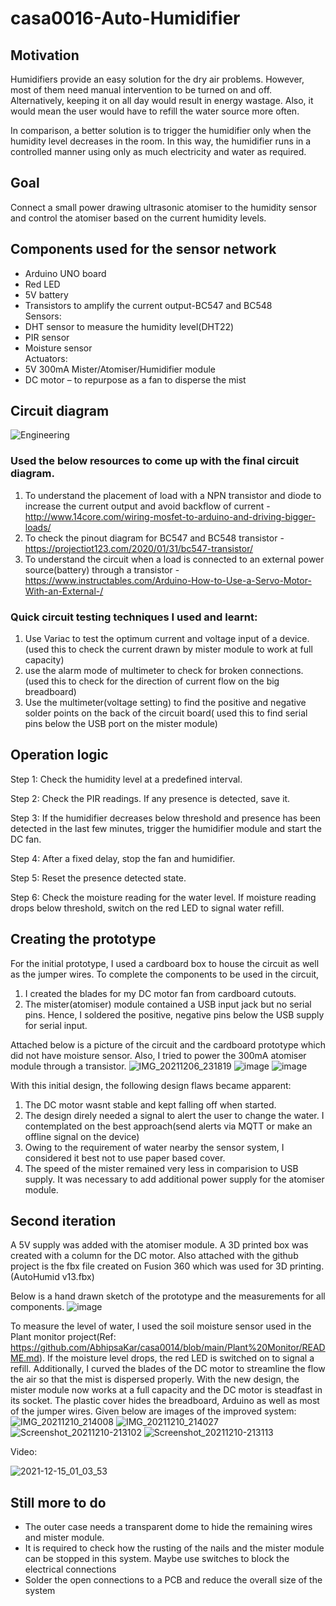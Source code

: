 # casa0016-Auto-Humidifier

## Motivation
Humidifiers provide an easy solution for the dry air problems. However, most of them need manual intervention to be turned on and off. Alternatively, keeping it on all day would result in energy wastage. Also, it would mean the user would have to refill the water source more often.

In comparison, a better solution is to trigger the humidifier only when the humidity level decreases in the room. 
In this way, the humidifier runs in a controlled manner using only as much electricity and water as required.

## Goal
Connect a small power drawing ultrasonic atomiser to the humidity sensor and control the atomiser based on the current humidity levels.

## Components used for the sensor network
<ul>
  <li>Arduino UNO board</li>
  <li>Red LED</li>
  <li>5V battery</li>
  <li>Transistors to amplify the current output-BC547 and BC548</li>
  Sensors:
  <li>DHT sensor to measure the humidity level(DHT22)</li>
  <li>PIR sensor</li>
  <li>Moisture sensor</li>
  Actuators:
  <li>5V 300mA Mister/Atomiser/Humidifier module</li>
  <li>DC motor – to repurpose as a fan to disperse the mist</li>
</ul>

## Circuit diagram
![Engineering](https://user-images.githubusercontent.com/91799774/145638139-87c108ed-cdf4-4b8b-83be-5279f4f97933.jpg "Made from website https://cloud.smartdraw.com/editor.aspx")

### Used the below resources to come up with the final circuit diagram.
1. To understand the placement of load with a NPN transistor and diode to increase the current output and avoid backflow of current -http://www.14core.com/wiring-mosfet-to-arduino-and-driving-bigger-loads/
2. To check the pinout diagram for BC547 and BC548 transistor - https://projectiot123.com/2020/01/31/bc547-transistor/
3. To understand the circuit when a load is connected to an external power source(battery) through a transistor - https://www.instructables.com/Arduino-How-to-Use-a-Servo-Motor-With-an-External-/

### Quick circuit testing techniques I used and learnt:
1. Use Variac to test the optimum current and voltage input of a device.(used this to check the current drawn by mister module to work at full capacity)
2. use the alarm mode of multimeter to check for broken connections. (used this to check for the direction of current flow on the big breadboard)
3. Use the multimeter(voltage setting) to find the positive and negative solder points on the back of the circuit board( used this to find serial pins below the USB port on the mister module)


## Operation logic

Step 1: Check the humidity level at a predefined interval.

Step 2: Check the PIR readings. If any presence is detected, save it.

Step 3: If the humidifier decreases below threshold and presence has been detected 
in the last few minutes, trigger the humidifier module and start the DC fan.

Step 4: After a fixed delay, stop the fan and humidifier.

Step 5: Reset the presence detected state.

Step 6: Check the moisture reading for the water level. If moisture reading drops below threshold, switch on the red LED to signal water refill.

## Creating the prototype
For the initial prototype, I used a cardboard box to house the circuit as well as the jumper wires. 
To complete the components to be used in the circuit,
1. I created the blades for my DC motor fan from cardboard cutouts.
2. The mister(atomiser) module contained a USB input jack but no serial pins. Hence, I soldered the positive, negative pins below the USB supply for serial input.


Attached below is a picture of the circuit and the cardboard prototype which did not have moisture sensor. Also, I tried to power the 300mA atomiser module through a transistor.
![IMG_20211206_231819](https://user-images.githubusercontent.com/91799774/145641174-4b67e08a-c1c0-4676-a36e-7155655619d4.jpg)
![image](https://user-images.githubusercontent.com/91799774/145641221-0a01fbc6-edaa-4104-a3ae-f050fa126c88.png)
![image](https://user-images.githubusercontent.com/91799774/145641299-68965ec5-e268-482c-ab2d-b20f53d5963b.png)

With this initial design, the following design flaws became apparent:
1. The DC motor wasnt stable and kept falling off when started.
2. The design direly needed a signal to alert the user to change the water. I contemplated on the best approach(send alerts via MQTT or make an offline signal on the device)
3. Owing to the requirement of water nearby the sensor system, I considered it best not to use paper based cover.
4. The speed of the mister remained very less in comparision to USB supply. It was necessary to add additional power supply for the atomiser module.

## Second iteration
A 5V supply was added with the atomiser module. 
A 3D printed box was created with a column for the DC motor. Also attached with the github project is the fbx file created on Fusion 360 which was used for 3D printing.
(AutoHumid v13.fbx)

Below is a hand drawn sketch of the prototype and the measurements for all components.
![image](https://user-images.githubusercontent.com/91799774/145987237-25f2ae36-0d83-4bcd-b5f8-d1dc9a87e6e5.png)

To measure the level of water, I used the soil moisture sensor used in the Plant monitor project(Ref: https://github.com/AbhipsaKar/casa0014/blob/main/Plant%20Monitor/README.md). If the moisture level drops, the red LED is switched on to signal a refill.
Additionally, I curved the blades of the DC motor to streamline the flow the air so that the mist is dispersed properly.
With the new design, the mister module now works at a full capacity and the DC motor is steadfast in its socket.
The plastic cover hides the breadboard, Arduino as well as most of the jumper wires.
Given below are images of the improved system:
![IMG_20211210_214008](https://user-images.githubusercontent.com/91799774/145645140-95794ed5-6b0b-4157-980c-8b55305121f8.jpg)
![IMG_20211210_214027](https://user-images.githubusercontent.com/91799774/145645151-a034e556-0e45-40d8-b981-16524deb27b3.jpg)
![Screenshot_20211210-213102](https://user-images.githubusercontent.com/91799774/145645159-151591cc-26fd-421e-83a0-e5656d90341e.jpg)
![Screenshot_20211210-213113](https://user-images.githubusercontent.com/91799774/145645266-35494ffe-eeb2-4e87-91a1-e3f7cb7f5eb0.jpg)

Video:

![2021-12-15_01_03_53](https://user-images.githubusercontent.com/91799774/146105057-a3a00d5d-666d-40a5-8ad4-736c3c8a6ba9.gif)

## Still more to do
<ul>
  <li>The outer case needs a transparent dome to hide the remaining wires and mister module.</li>
  <li>It is required to check how the rusting of the nails and the mister module can be stopped in this system. Maybe use switches to block the electrical connections </li>
  <li>Solder the open connections to a PCB and reduce the overall size of the system</li>
</ul>
